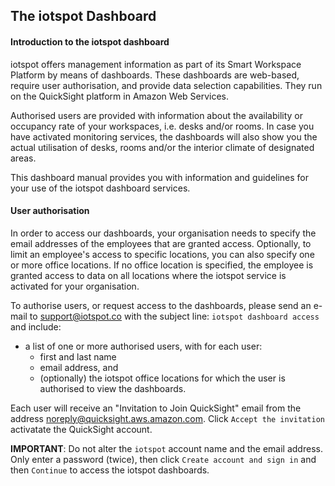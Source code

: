 ## The iotspot Dashboard

#### Introduction to the iotspot dashboard

iotspot offers management information as part of its Smart Workspace Platform by means of dashboards. These dashboards are web-based, require user authorisation, and provide data selection capabilities. They run on the QuickSight platform in Amazon Web Services.

Authorised users are provided with information about the availability or occupancy rate of your workspaces, i.e. desks and/or rooms. In case you have activated monitoring services, the dashboards will also show you the actual utilisation of desks, rooms and/or the interior climate of designated areas.

This dashboard manual provides you with information and guidelines for your use of the iotspot dashboard services.

#### User authorisation

In order to access our dashboards, your organisation needs to specify the email addresses of the employees that are granted access. Optionally, to limit an employee's access to specific locations, you can also specify one or more office locations. If no office location is specified, the employee is granted access to data on all locations where the iotspot service is activated for your organisation.

To authorise users, or request access to the dashboards, please send an e-mail to <html><a href="mailto:support@iotspot.co?subject=dashbaord">support@iotspot.co</a></html> with the subject line: `iotspot dashboard access` and include:
* a list of one or more authorised users, with for each user:
  * first and last name
  * email address, and
  * (optionally) the iotspot office locations for which the user is authorised to view the dashboards.

Each user will receive an "Invitation to Join QuickSight" email from the address noreply@quicksight.aws.amazon.com. Click `Accept the invitation` activatate the QuickSight account.

**IMPORTANT**:
Do not alter the `iotspot` account name and the email address. Only enter a password (twice), then click `Create account and sign in` and then `Continue` to access the iotspot dashboards.
